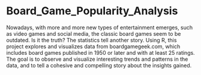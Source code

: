 # Board_Game_Popularity_Analysis
Nowadays, with more and more new types of entertainment emerges, such as video games and social media, the classic board games seem to be outdated. Is it the truth? The statistics tell another story. Using R, this project explores and visualizes data from boardgamegeek.com, which includes board games published in 1950 or later and with at least 25 ratings. The goal is to observe and visualize interesting trends and patterns in the data, and to tell a cohesive and compelling story about the insights gained.
